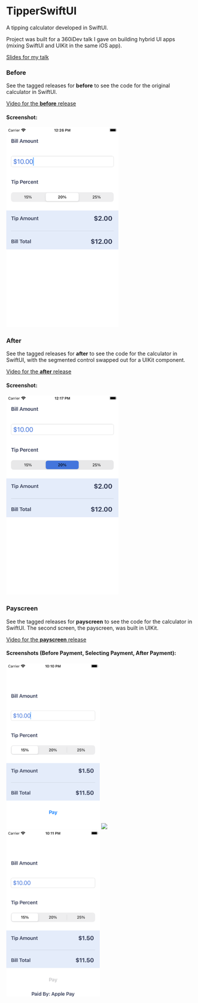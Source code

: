 # TipperSwiftUI

A tipping calculator developed in SwiftUI.

Project was built for a 360iDev talk I gave on building hybrid UI apps (mixing SwiftUI and UIKit in the same iOS app).

[Slides for my talk](https://www.slideshare.net/vui_nguyen/when-you-cant-go-all-in-on-swiftui-build-a-hybrid-ui-app-instead)

### Before
See the tagged releases for **before** to see the code for the original calculator in SwiftUI.

[Video for the **before** release](https://bit.ly/TipperSwiftUIBefore)

#### Screenshot:
<img src="/screenshots/before/before.png" width="300"/>

### After
See the tagged releases for **after** to see the code for the calculator in SwiftUI, with the segmented control swapped out for a UIKit component.

[Video for the **after** release](https://bit.ly/TipperSwiftUIAfter)

#### Screenshot:
<img src="/screenshots/after/after.png" width="300"/>

### Payscreen
See the tagged releases for **payscreen** to see the code for the calculator in SwiftUI. The second screen, the payscreen, was built in UIKit.

[Video for the **payscreen** release](https://bit.ly/TipperSwiftUIPayscreen)

#### Screenshots (Before Payment, Selecting Payment, After Payment):
<div>
<img src="/screenshots/payscreen/beforepayment.png" width="250" />

<img src="/screenshots/payscreen/seleectpayment.png" width="250" />

<img src="/screenshots/payscreen/afterpayment.png" width="250" />
</div>
